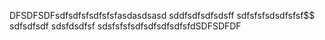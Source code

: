 DFSDFSDFsdfsdfsfsdfsfsfasdasdsasd
sddfsdfsdfsdsff
sdfsfsfsdsdfsfsf$$
sdfsdfsdf
sdsfdsdfsf
sdsfsfsfsdfsdfsdfsdfsfdSDFSDFDF
